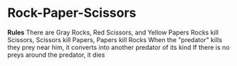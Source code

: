 # Rock-Paper-Scissors

**Rules**
There are Gray Rocks, Red Scissors, and Yellow Papers
Rocks kill Scissors, Scissors kill Papers, Papers kill  Rocks
When the "predator" kills they prey near him, it converts into another predator of its kind
If there is no preys around the predator, it dies

